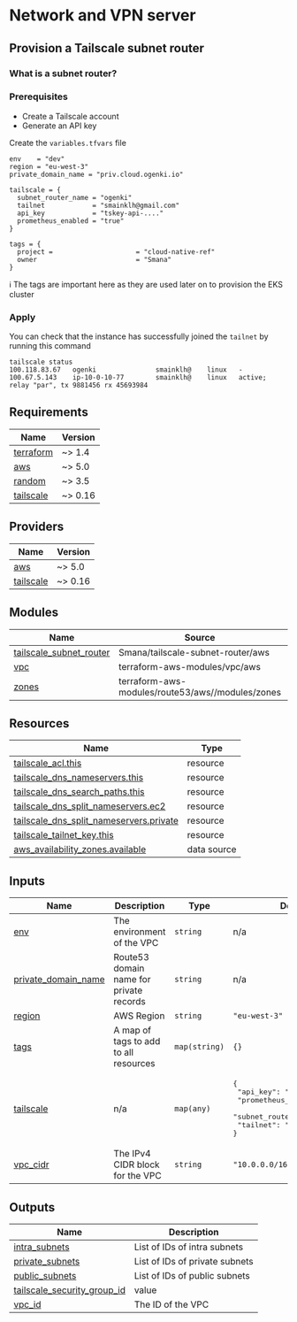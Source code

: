 # Network and VPN server


## Provision a Tailscale subnet router

### What is a subnet router?

### Prerequisites
* Create a Tailscale account
* Generate an API key

Create the `variables.tfvars` file

```hcl
env    = "dev"
region = "eu-west-3"
private_domain_name = "priv.cloud.ogenki.io"

tailscale = {
  subnet_router_name = "ogenki"
  tailnet            = "smainklh@gmail.com"
  api_key            = "tskey-api-...."
  prometheus_enabled = "true"
}

tags = {
  project =                     = "cloud-native-ref"
  owner                         = "Smana"
}
```

ℹ️ The tags are important here as they are used later on to provision the EKS cluster

### Apply

You can check that the instance has successfully joined the `tailnet` by running this command

```console
tailscale status
100.118.83.67   ogenki               smainklh@    linux   -
100.67.5.143    ip-10-0-10-77        smainklh@    linux   active; relay "par", tx 9881456 rx 45693984
```

<!-- BEGIN_TF_DOCS -->
## Requirements

| Name | Version |
|------|---------|
| <a name="requirement_terraform"></a> [terraform](#requirement\_terraform) | ~> 1.4 |
| <a name="requirement_aws"></a> [aws](#requirement\_aws) | ~> 5.0 |
| <a name="requirement_random"></a> [random](#requirement\_random) | ~> 3.5 |
| <a name="requirement_tailscale"></a> [tailscale](#requirement\_tailscale) | ~> 0.16 |

## Providers

| Name | Version |
|------|---------|
| <a name="provider_aws"></a> [aws](#provider\_aws) | ~> 5.0 |
| <a name="provider_tailscale"></a> [tailscale](#provider\_tailscale) | ~> 0.16 |

## Modules

| Name | Source | Version |
|------|--------|---------|
| <a name="module_tailscale_subnet_router"></a> [tailscale\_subnet\_router](#module\_tailscale\_subnet\_router) | Smana/tailscale-subnet-router/aws | 1.1.0 |
| <a name="module_vpc"></a> [vpc](#module\_vpc) | terraform-aws-modules/vpc/aws | ~> 5.0 |
| <a name="module_zones"></a> [zones](#module\_zones) | terraform-aws-modules/route53/aws//modules/zones | ~> 4.0 |

## Resources

| Name | Type |
|------|------|
| [tailscale_acl.this](https://registry.terraform.io/providers/tailscale/tailscale/latest/docs/resources/acl) | resource |
| [tailscale_dns_nameservers.this](https://registry.terraform.io/providers/tailscale/tailscale/latest/docs/resources/dns_nameservers) | resource |
| [tailscale_dns_search_paths.this](https://registry.terraform.io/providers/tailscale/tailscale/latest/docs/resources/dns_search_paths) | resource |
| [tailscale_dns_split_nameservers.ec2](https://registry.terraform.io/providers/tailscale/tailscale/latest/docs/resources/dns_split_nameservers) | resource |
| [tailscale_dns_split_nameservers.private](https://registry.terraform.io/providers/tailscale/tailscale/latest/docs/resources/dns_split_nameservers) | resource |
| [tailscale_tailnet_key.this](https://registry.terraform.io/providers/tailscale/tailscale/latest/docs/resources/tailnet_key) | resource |
| [aws_availability_zones.available](https://registry.terraform.io/providers/hashicorp/aws/latest/docs/data-sources/availability_zones) | data source |

## Inputs

| Name | Description | Type | Default | Required |
|------|-------------|------|---------|:--------:|
| <a name="input_env"></a> [env](#input\_env) | The environment of the VPC | `string` | n/a | yes |
| <a name="input_private_domain_name"></a> [private\_domain\_name](#input\_private\_domain\_name) | Route53 domain name for private records | `string` | n/a | yes |
| <a name="input_region"></a> [region](#input\_region) | AWS Region | `string` | `"eu-west-3"` | no |
| <a name="input_tags"></a> [tags](#input\_tags) | A map of tags to add to all resources | `map(string)` | `{}` | no |
| <a name="input_tailscale"></a> [tailscale](#input\_tailscale) | n/a | `map(any)` | <pre>{<br>  "api_key": "",<br>  "prometheus_enabled": false,<br>  "subnet_router_name": "",<br>  "tailnet": ""<br>}</pre> | no |
| <a name="input_vpc_cidr"></a> [vpc\_cidr](#input\_vpc\_cidr) | The IPv4 CIDR block for the VPC | `string` | `"10.0.0.0/16"` | no |

## Outputs

| Name | Description |
|------|-------------|
| <a name="output_intra_subnets"></a> [intra\_subnets](#output\_intra\_subnets) | List of IDs of intra subnets |
| <a name="output_private_subnets"></a> [private\_subnets](#output\_private\_subnets) | List of IDs of private subnets |
| <a name="output_public_subnets"></a> [public\_subnets](#output\_public\_subnets) | List of IDs of public subnets |
| <a name="output_tailscale_security_group_id"></a> [tailscale\_security\_group\_id](#output\_tailscale\_security\_group\_id) | value |
| <a name="output_vpc_id"></a> [vpc\_id](#output\_vpc\_id) | The ID of the VPC |
<!-- END_TF_DOCS -->